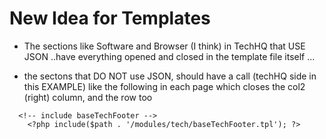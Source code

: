 # New Idea for Templates

- The sections like Software and Browser (I think) in TechHQ that USE JSON ..have everything opened and closed in the template file itself ...

- the sectons that DO NOT use JSON, should have a call (techHQ side in this EXAMPLE) like the following in each page which closes the col2 (right) column, and the row too

```
  <!-- include baseTechFooter -->
    <?php include($path . '/modules/tech/baseTechFooter.tpl'); ?>
```

